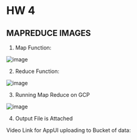 # HW 4 
## MAPREDUCE IMAGES
1. Map Function:

![image](https://user-images.githubusercontent.com/54678622/140245412-d6226d86-362b-4076-aea6-624bccfeaabb.png)

2. Reduce Function: 

![image](https://user-images.githubusercontent.com/54678622/140245440-aa8c8418-4680-4da3-bd29-0e20300b9aac.png)

3. Running Map Reduce on GCP

![image](https://user-images.githubusercontent.com/54678622/140245526-99809975-810b-4aa3-8e8e-0632aaeafde1.png)

4. Output File is Attached 


Video Link for AppUI uploading to Bucket of data: 
